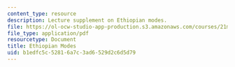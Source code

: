 ```yaml
---
content_type: resource
description: Lecture supplement on Ethiopian modes.
file: https://ol-ocw-studio-app-production.s3.amazonaws.com/courses/21m-342-composing-for-jazz-orchestra-fall-2008/b1edfc5c52816a7c3ad6529d2c6d5d79_ethio_modes.pdf
file_type: application/pdf
resourcetype: Document
title: Ethiopian Modes
uid: b1edfc5c-5281-6a7c-3ad6-529d2c6d5d79
---
```

